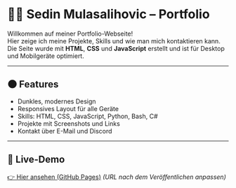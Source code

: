# 🧑‍💻 Sedin Mulasalihovic – Portfolio

Willkommen auf meiner Portfolio-Webseite!  
Hier zeige ich meine Projekte, Skills und wie man mich kontaktieren kann. Die Seite wurde mit **HTML**, **CSS** und **JavaScript** erstellt und ist für Desktop und Mobilgeräte optimiert.

---

## 🌑 Features

- Dunkles, modernes Design
- Responsives Layout für alle Geräte
- Skills: HTML, CSS, JavaScript, Python, Bash, C#
- Projekte mit Screenshots und Links
- Kontakt über E-Mail und Discord

---

## 🔗 Live-Demo

[👉 Hier ansehen (GitHub Pages)](https://sedin-mulasalihovic.github.io/portfolio/)
*(URL nach dem Veröffentlichen anpassen)*
